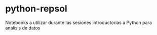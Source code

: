 # python-repsol
Notebooks a utilizar durante las sesiones introductorias a Python para análisis de datos
